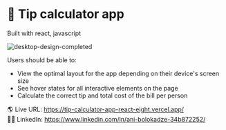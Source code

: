 # 🎉 Tip calculator app

Built with react, javascript

![desktop-design-completed](https://user-images.githubusercontent.com/89190087/212950088-e2cc8885-2f8a-49a5-839b-687541b915b3.jpg)

Users should be able to:

- View the optimal layout for the app depending on their device's screen size
- See hover states for all interactive elements on the page
- Calculate the correct tip and total cost of the bill per person

🌎 Live URL: https://tip-calculator-app-react-eight.vercel.app/ <br>
👩‍💻 LinkedIn: https://www.linkedin.com/in/ani-bolokadze-34b872252/


